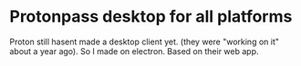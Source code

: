 # Protonpass desktop for all platforms
Proton still hasent made a desktop client yet. (they were "working on it" about a year ago). So I made on electron. Based on their web app.
